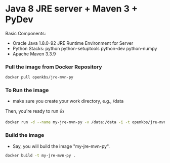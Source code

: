 # Java 8 JRE server + Maven 3 + PyDev

Basic Components:

 * Oracle Java 1.8.0-92 JRE Runtime Environment for Server
 * Python Stacks: python python-setuptools python-dev python-numpy
 * Apache Maven 3.3.9


### Pull the image from Docker Repository


```bash
docker pull openkbs/jre-mvn-py
```

### To Run the image

- make sure you create your work directory, e.g., /data

Then, you're ready to run :+1:

```bash
docker run -d --name my-jre-mvn-py -v /data:/data -i -t openkbs/jre-mvn-py
```
### Build the image
- Say, you will build the image "my-jre-mvn-py".

```bash
docker build -t my-jre-mvn-py .
```
